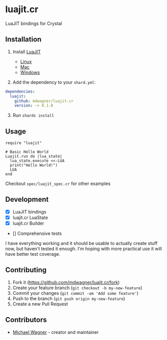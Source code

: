 # luajit.cr

LuaJIT bindings for Crystal

## Installation

1. Install [LuaJIT](https://luajit.org)
    - [Linux](https://www.google.com/search?q=install+luajit+linux)
    - [Mac](https://www.google.com/search?q=install+luajit+mac)
    - [Windows](https://www.google.com/search?q=install+luajit+windows)

2. Add the dependency to your `shard.yml`:

```yaml
dependencies:
  luajit:
    github: mdwagner/luajit.cr
    version: ~> 0.1.0
```

3. Run `shards install`

## Usage

```crystal
require "luajit"

# Basic Hello World
Luajit.run do |lua_state|
  lua_state.execute <<-LUA
  print("Hello World!")
  LUA
end
```

Checkout `spec/luajit_spec.cr` for other examples

## Development

- [x] LuaJIT bindings
- [x] luajit.cr LuaState
- [x] luajit.cr Builder
- [] Comprehensive tests

I have everything working and it should be usable to actually create stuff now, but haven't tested it enough. I'm hoping with more practical use it will have better test coverage.

## Contributing

1. Fork it (<https://github.com/mdwagner/luajit.cr/fork>)
2. Create your feature branch (`git checkout -b my-new-feature`)
3. Commit your changes (`git commit -am 'Add some feature'`)
4. Push to the branch (`git push origin my-new-feature`)
5. Create a new Pull Request

## Contributors

- [Michael Wagner](https://github.com/mdwagner) - creator and maintainer
